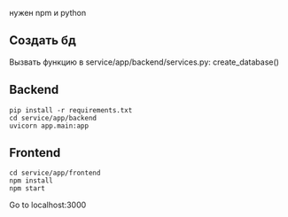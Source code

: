 нужен npm и python
## Создать бд
Вызвать функцию в service/app/backend/services.py: create_database()
## Backend
```shell
pip install -r requirements.txt
cd service/app/backend
uvicorn app.main:app
```
## Frontend
```shell
cd service/app/frontend
npm install
npm start

```
Go to localhost:3000
